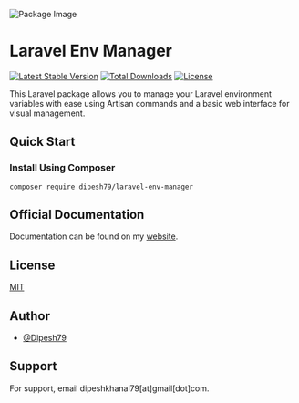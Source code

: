 ![Package Image](https://banners.beyondco.de/Laravel%20Env%20Manager.png?theme=light&packageManager=composer+require&packageName=dipesh79%2Flaravel-env-manager&pattern=architect&style=style_1&description=Manage+Laravel+environment+variables+with+ease+using+Artisan+commands+and+a+basic+web+interface+for+visual+management&md=1&showWatermark=1&fontSize=100px&images=https%3A%2F%2Flaravel.com%2Fimg%2Flogomark.min.svg)
# Laravel Env Manager

[![Latest Stable Version](https://img.shields.io/packagist/v/dipesh79/laravel-env-manager.svg?style=flat-square)](https://packagist.org/packages/dipesh79/laravel-env-manager)
[![Total Downloads](https://img.shields.io/packagist/dt/dipesh79/laravel-env-manager)](https://packagist.org/packages/dipesh79/laravel-env-manager)
[![License](https://img.shields.io/packagist/l/dipesh79/laravel-env-manager)](https://packagist.org/packages/dipesh79/laravel-env-manager)

This Laravel package allows you to manage your Laravel environment variables with ease using Artisan commands and a basic web interface for visual management.

## Quick Start

### Install Using Composer

```
composer require dipesh79/laravel-env-manager
```
## Official Documentation

Documentation can be found on my [website](https://khanaldipesh.com.np/package/laravel-env-manager).


## License

[MIT](https://choosealicense.com/licenses/mit/)

## Author

- [@Dipesh79](https://www.github.com/Dipesh79)

## Support

For support, email dipeshkhanal79[at]gmail[dot]com.
